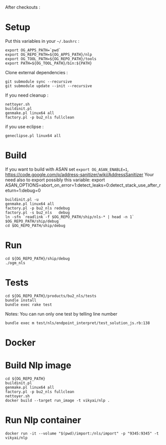 After checkouts :


Setup
=====

Put this variables in your `~/.bashrc` :

```
export OG_APPS_PATH=`pwd`
export OG_REPO_PATH=${OG_APPS_PATH}/nlp
export OG_TOOL_PATH=${OG_REPO_PATH}/tools
export PATH=${OG_TOOL_PATH}/bin:${PATH}
```

Clone external dependencies :

```
git submodule sync --recursive
git submodule update --init --recursive
```

If you need cleanup :

```
nettoyer.sh
buildinit.pl
genmake.pl linux64 all
factory.pl -p bu2_nls fullclean
```

if you use eclipse :

```
geneclipse.pl linux64 all
```


Build
=====

If you want to build with ASAN set `export OG_ASAN_ENABLE=1`, https://code.google.com/p/address-sanitizer/wiki/AddressSanitizer
Your need also to export possibly this variable:
export ASAN_OPTIONS=abort_on_error=1:detect_leaks=0:detect_stack_use_after_return=1:debug=0

```
buildinit.pl -u
genmake.pl linux64 all
factory.pl -p bu2_nls redebug
factory.pl -s bu2_nls   debug
ln -sfn `readlink -f $OG_REPO_PATH/ship/nls-* | head -n 1` $OG_REPO_PATH/ship/debug
cd $OG_REPO_PATH/ship/debug

```

Run
===

```
cd ${OG_REPO_PATH}/ship/debug
./ogm_nls
```

Tests
===

```
cd ${OG_REPO_PATH}/products/bu2_nls/tests
bundle install
bundle exec rake test
```

Notes: You can run only one test by telling line number
```
bundle exec m test/nls/endpoint_interpret/test_solution_js.rb:138
```

Docker
============

# Build Nlp image

```
cd ${OG_REPO_PATH}
buildinit.pl
genmake.pl linux64 all
factory.pl -p bu2_nls fullclean
nettoyer.sh
docker build --target run_image -t vikyai/nlp .
```

# Run Nlp container
```
docker run -it --volume "$(pwd)/import:/nls/import" -p "9345:9345" -t vikyai/nlp
```
